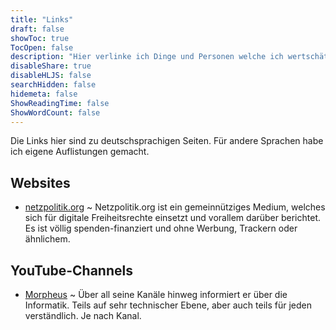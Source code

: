 ```yaml
---
title: "Links"
draft: false
showToc: true
TocOpen: false
description: "Hier verlinke ich Dinge und Personen welche ich wertschätze."
disableShare: true
disableHLJS: false
searchHidden: false
hidemeta: false
ShowReadingTime: false
ShowWordCount: false
---
```


Die Links hier sind zu deutschsprachigen Seiten. Für andere Sprachen habe ich eigene Auflistungen gemacht.

## Websites

- [netzpolitik.org](https://netzpolitik.org/) ~ Netzpolitik.org ist ein gemeinnütziges Medium, welches sich für digitale Freiheitsrechte einsetzt und vorallem darüber berichtet. Es ist völlig spenden-finanziert und ohne Werbung, Trackern oder ähnlichem.

## YouTube-Channels

- [Morpheus](https://www.youtube.com/@TheMorpheusVlogs) ~ Über all seine Kanäle hinweg informiert er über die Informatik. Teils auf sehr technischer Ebene, aber auch teils für jeden verständlich. Je nach Kanal.
